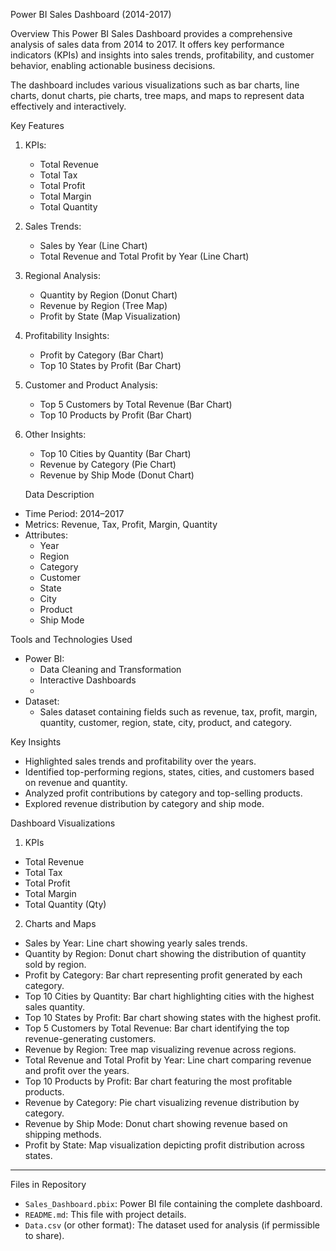    Power BI Sales Dashboard (2014-2017)

   Overview
This Power BI Sales Dashboard provides a comprehensive analysis of sales data from 2014 to 2017. It offers key performance indicators (KPIs) and insights into sales trends, profitability, and customer behavior, enabling actionable business decisions.

The dashboard includes various visualizations such as bar charts, line charts, donut charts, pie charts, tree maps, and maps to represent data effectively and interactively.



   Key Features
1. KPIs: 
   - Total Revenue
   - Total Tax
   - Total Profit
   - Total Margin
   - Total Quantity 
2. Sales Trends:
   - Sales by Year (Line Chart)
   - Total Revenue and Total Profit by Year (Line Chart)
3. Regional Analysis:
   - Quantity by Region (Donut Chart)
   - Revenue by Region (Tree Map)
   - Profit by State (Map Visualization)
4. Profitability Insights:
   - Profit by Category (Bar Chart)
   - Top 10 States by Profit (Bar Chart)
5. Customer and Product Analysis:
   - Top 5 Customers by Total Revenue (Bar Chart)
   - Top 10 Products by Profit (Bar Chart)
6. Other Insights:
   - Top 10 Cities by Quantity (Bar Chart)
   - Revenue by Category (Pie Chart)
   - Revenue by Ship Mode (Donut Chart)


   Data Description
- Time Period: 2014–2017
- Metrics: Revenue, Tax, Profit, Margin, Quantity
- Attributes:
  - Year
  - Region
  - Category
  - Customer
  - State
  - City
  - Product
  - Ship Mode



 Tools and Technologies Used
- Power BI:
  - Data Cleaning and Transformation
  - Interactive Dashboards
  - 
- Dataset:
  - Sales dataset containing fields such as revenue, tax, profit, margin, quantity, customer, region, state, city, product, and category.


 Key Insights
- Highlighted sales trends and profitability over the years.
- Identified top-performing regions, states, cities, and customers based on revenue and quantity.
- Analyzed profit contributions by category and top-selling products.
- Explored revenue distribution by category and ship mode.


 Dashboard Visualizations
 1. KPIs
- Total Revenue
- Total Tax
- Total Profit
- Total Margin
- Total Quantity (Qty)

 2. Charts and Maps
- Sales by Year: Line chart showing yearly sales trends.
- Quantity by Region: Donut chart showing the distribution of quantity sold by region.
- Profit by Category: Bar chart representing profit generated by each category.
- Top 10 Cities by Quantity: Bar chart highlighting cities with the highest sales quantity.
- Top 10 States by Profit: Bar chart showing states with the highest profit.
- Top 5 Customers by Total Revenue: Bar chart identifying the top revenue-generating customers.
- Revenue by Region: Tree map visualizing revenue across regions.
- Total Revenue and Total Profit by Year: Line chart comparing revenue and profit over the years.
- Top 10 Products by Profit: Bar chart featuring the most profitable products.
- Revenue by Category: Pie chart visualizing revenue distribution by category.
- Revenue by Ship Mode: Donut chart showing revenue based on shipping methods.
- Profit by State: Map visualization depicting profit distribution across states.

---

 Files in Repository
- `Sales_Dashboard.pbix`: Power BI file containing the complete dashboard.
- `README.md`: This file with project details.
- `Data.csv` (or other format): The dataset used for analysis (if permissible to share).



